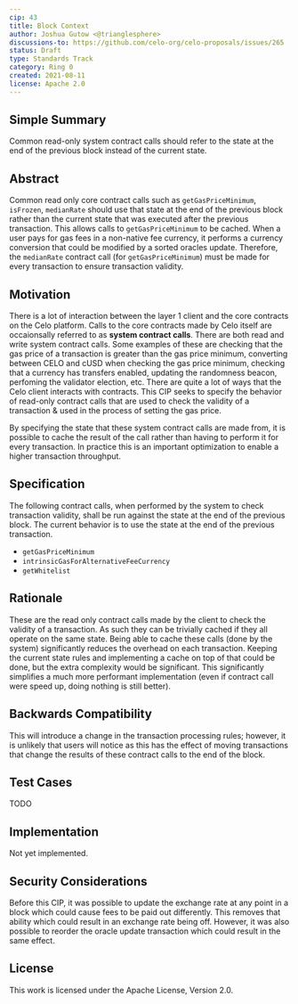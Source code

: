 ```yaml
---
cip: 43
title: Block Context
author: Joshua Gutow <@trianglesphere>
discussions-to: https://github.com/celo-org/celo-proposals/issues/265
status: Draft
type: Standards Track
category: Ring 0
created: 2021-08-11
license: Apache 2.0
---
```



## Simple Summary
Common read-only system contract calls should refer to the state at the end of the previous block instead of the current state.

## Abstract
Common read only core contract calls such as `getGasPriceMinimum`, `isFrozen`, `medianRate` should use that state at the end of the previous block rather than the current state that was executed after the previous transaction. This allows calls to `getGasPriceMinimum` to be cached. When a user pays for gas fees in a non-native fee currency, it performs a currency conversion that could be modified by a sorted oracles update. Therefore, the `medianRate` contract call (for `getGasPriceMinimum`) must be made for every transaction to ensure transaction validity.

## Motivation
There is a lot of interaction between the layer 1 client and the core contracts on the Celo platform. Calls to the core contracts made by Celo itself are occaionsally referred to as __system contract calls__. There are both read and write system contract calls. Some examples of these are checking that the gas price of a transaction is greater than the gas price minimum, converting between CELO and cUSD when checking the gas price minimum, checking that a currency has transfers enabled, updating the randomness beacon, perfoming the validator election, etc. There are quite a lot of ways that the Celo client interacts with contracts. This CIP seeks to specify the behavior of read-only contract calls that are used to check the validity of a transaction & used in the process of setting the gas price.

By specifying the state that these system contract calls are made from, it is possible to cache the result of the call rather than having to perform it for every transaction. In practice this is an important optimization to enable a higher transaction throughput.

## Specification
The following contract calls, when performed by the system to check transaction validity, shall be run against the state at the end of the previous block. The current behavior is to use the state at the end of the previous transaction.
- `getGasPriceMinimum`
- `intrinsicGasForAlternativeFeeCurrency`
- `getWhitelist`

## Rationale
These are the read only contract calls made by the client to check the validity of a transaction. As such they can be trivially cached if they all operate on the same state. Being able to cache these calls (done by the system) significantly reduces the overhead on each transaction. Keeping the current state rules and implementing a cache on top of that could be done, but the extra complexity would be significant. This significantly simplifies a much more performant implementation (even if contract call were speed up, doing nothing is still better).


## Backwards Compatibility
This will introduce a change in the transaction processing rules; however, it is unlikely that users will notice as this has the effect of moving transactions that change the results of these contract calls to the end of the block.

## Test Cases
TODO

## Implementation
Not yet implemented.

## Security Considerations

Before this CIP, it was possible to update the exchange rate at any point in a block which could cause fees to be paid out differently. This removes that ability which could result in an exchange rate being off. However, it was also possible to reorder the oracle update transaction which could result in the same effect.


## License
This work is licensed under the Apache License, Version 2.0.
